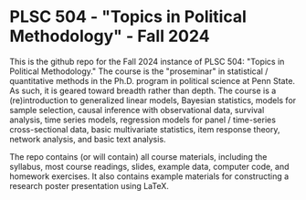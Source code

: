   # PLSC 504 - "Topics in Political Methodology" - Fall 2024

This is the github repo for the Fall 2024 instance of PLSC 504: "Topics in Political Methodology." The course is the "proseminar" in statistical / quantitative methods in the Ph.D. program in political science at Penn State. As such, it is geared toward breadth rather than depth. The course is a (re)introduction to generalized linear models, Bayesian statistics, models for sample selection, causal inference with observational data, survival analysis, time series models, regression models for panel / time-series cross-sectional data, basic multivariate statistics, item response theory, network analysis, and basic text analysis.

The repo contains (or will contain) all course materials, including the syllabus, most course readings, slides, example data, computer code, and homework exercises. It also contains example materials for constructing a research poster presentation using LaTeX.
